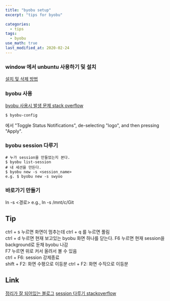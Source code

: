 ```yaml
---
title: "byobu setup"
excerpt: "tips for byobu"

categories:
  - tips
tags:
  - byobu
use_math: true
last_modified_at: 2020-02-24
---
```


### window 에서 unbuntu 사용하기 및 설치
[설치 및 삭제 방법](https://www.howtoinstall.co/en/ubuntu/xenial/byobu?action=remove)

### byobu 사용
[byobu 사용시 발생 문제 stack overflow](https://askubuntu.com/questions/492802/byobu-weird-character)

```shell
$ byobu-config
```
에서 "Toggle Status Notifications", de-selecting "logo", and then pressing "Apply".

### byobu session 다루기
```shell
# 누가 session을 만들었는지 본다.
$ byobu list-session
# 내 세션을 만든다. 
$ byobu new -s <session_name> 
e.g. $ byobu new -s swyoo
```


### 바로가기 만들기 
ln -s <경로>
e.g., ln -s /mnt/c/Git

## Tip
ctrl + s 누르면 화면이 멈추는데 ctrl + q 를 누르면 풀림  
ctrl + d 누르면 현재 보고있는 byobu 화면 하나를 닫는다.
F6 누르면 현재 session을 background로 둔채 byobu 나감  
F7 누르면 위로 커서 올려서 볼 수 있음  
ctrl + F6: session 강제종료    
shift + F2: 화면 수평으로 이등분
ctrl + F2: 화면 수직으로 이등분

## Link
[정리가 잘 되어있는 블로그](https://eungbean.github.io/2018/08/29/gpu-monitor-with-byobu/)
[session 다루기 stackoverflow](https://askubuntu.com/questions/196290/name-a-byobu-session)